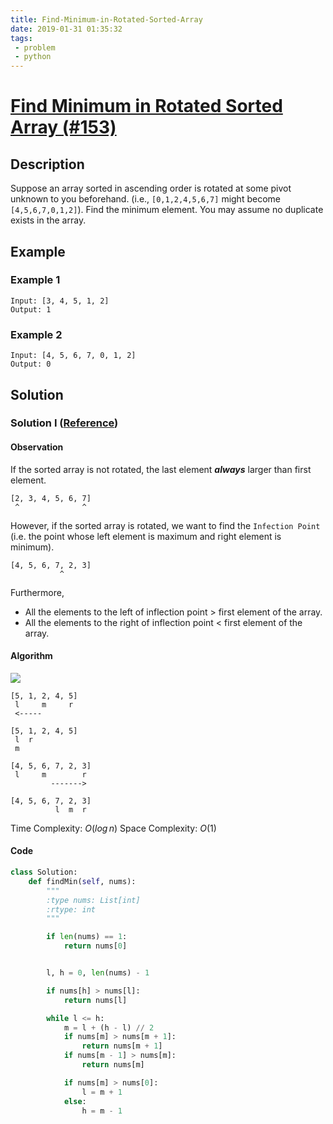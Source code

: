 ```yaml
---
title: Find-Minimum-in-Rotated-Sorted-Array
date: 2019-01-31 01:35:32
tags:
 - problem
 - python
---
```

# [Find Minimum in Rotated Sorted Array (#153)](https://leetcode.com/problems/find-minimum-in-rotated-sorted-array/)

## Description

Suppose an array sorted in ascending order is rotated at some pivot unknown to you beforehand.
(i.e.,  `[0,1,2,4,5,6,7]` might become  `[4,5,6,7,0,1,2]`).
Find the minimum element.
You may assume no duplicate exists in the array.

## Example

### Example 1

```
Input: [3, 4, 5, 1, 2]
Output: 1
```

### Example 2

```
Input: [4, 5, 6, 7, 0, 1, 2]
Output: 0
```

## Solution

### Solution I ([Reference](https://leetcode.com/articles/find-minimum-in-rotated-sorted-array/))

#### Observation

If the sorted array is not rotated, the last element ***always*** larger than first element.

```
[2, 3, 4, 5, 6, 7]
 ^              ^
```

However, if the sorted array is rotated, we want to find the `Infection Point` (i.e. the point whose left element is maximum and right element is minimum).
```
[4, 5, 6, 7, 2, 3]
           ^
```

Furthermore,

- All the elements to the left of inflection point > first element of the array.
- All the elements to the right of inflection point < first element of the array.

#### Algorithm

![](https://i.imgur.com/goTfIbm.png)


```
[5, 1, 2, 4, 5]
 l     m     r
 <-----

[5, 1, 2, 4, 5]
 l  r
 m
```

```
[4, 5, 6, 7, 2, 3]
 l     m        r
         ------->

[4, 5, 6, 7, 2, 3]
          l  m  r
```

Time Complexity: $O(log\,n)$
Space Complexity: $O(1)$

#### Code

```python
class Solution:
    def findMin(self, nums):
        """
        :type nums: List[int]
        :rtype: int
        """

        if len(nums) == 1:
            return nums[0]


        l, h = 0, len(nums) - 1

        if nums[h] > nums[l]:
            return nums[l]

        while l <= h:
            m = l + (h - l) // 2
            if nums[m] > nums[m + 1]:
                return nums[m + 1]
            if nums[m - 1] > nums[m]:
                return nums[m]

            if nums[m] > nums[0]:
                l = m + 1
            else:
                h = m - 1
```
